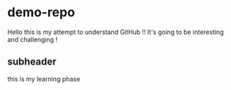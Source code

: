 # demo-repo

Hello this is my attempt to understand GitHub !!
It's going to be interesting and challenging !

## subheader
this is my learning phase
